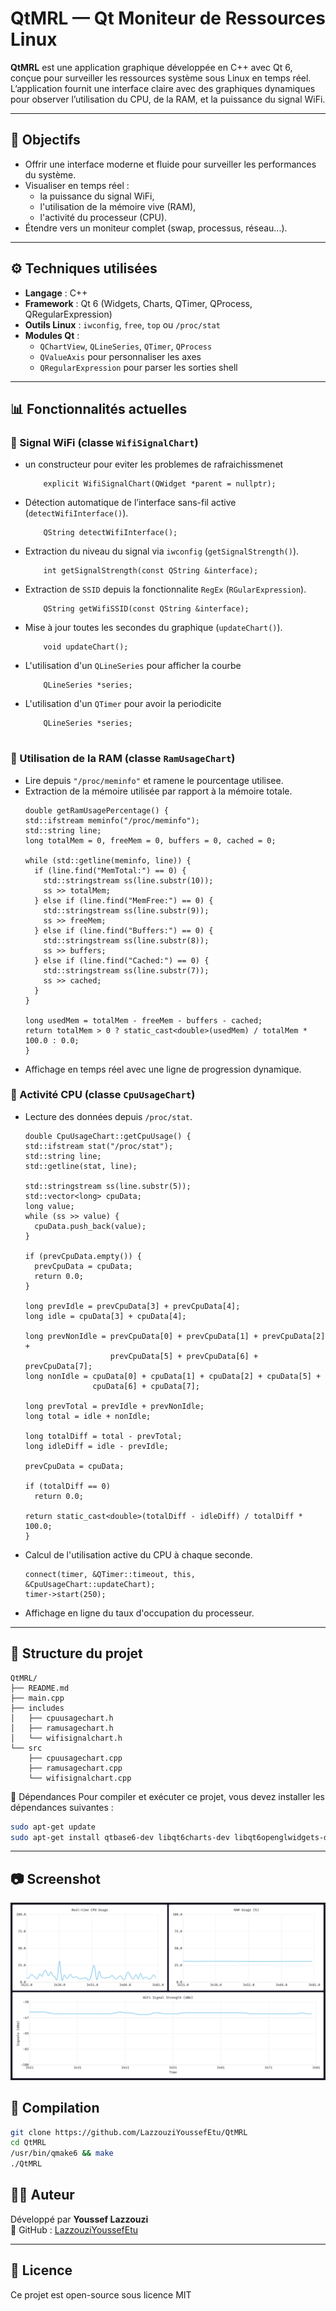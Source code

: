 
# QtMRL — Qt Moniteur de Ressources Linux

**QtMRL** est une application graphique développée en C++ avec Qt 6, conçue pour surveiller les ressources système sous Linux en temps réel. L’application fournit une interface claire avec des graphiques dynamiques pour observer l’utilisation du CPU, de la RAM, et la puissance du signal WiFi.

---

## 📌 Objectifs

- Offrir une interface moderne et fluide pour surveiller les performances du système.
- Visualiser en temps réel :
  - la puissance du signal WiFi,
  - l'utilisation de la mémoire vive (RAM),
  - l'activité du processeur (CPU).
- Étendre vers un moniteur complet (swap, processus, réseau...).

---

## ⚙️ Techniques utilisées

- **Langage** : C++
- **Framework** : Qt 6 (Widgets, Charts, QTimer, QProcess, QRegularExpression)
- **Outils Linux** : `iwconfig`, `free`, `top` ou `/proc/stat`
- **Modules Qt** :
  - `QChartView`, `QLineSeries`, `QTimer`, `QProcess`
  - `QValueAxis` pour personnaliser les axes
  - `QRegularExpression` pour parser les sorties shell

---

## 📊 Fonctionnalités actuelles

### 📶 Signal WiFi (classe `WifiSignalChart`)
- un constructeur pour eviter les problemes de rafraichissmenet
  ```
      explicit WifiSignalChart(QWidget *parent = nullptr);

- Détection automatique de l’interface sans-fil active (`detectWifiInterface()`).
  ```
      QString detectWifiInterface();
- Extraction du niveau du signal via `iwconfig` (`getSignalStrength()`).
  ```
      int getSignalStrength(const QString &interface);

- Extraction de `SSID` depuis la fonctionnalite `RegEx` (`RGularExpression`).
  ```
      QString getWifiSSID(const QString &interface);

- Mise à jour toutes les secondes du graphique (`updateChart()`).
  ```
      void updateChart();

- L'utilisation d'un `QLineSeries` pour afficher la courbe
  ```
      QLineSeries *series;

- L'utilisation d'un `QTimer` pour avoir la periodicite
  ```
      QLineSeries *series;
  

### 💾 Utilisation de la RAM (classe `RamUsageChart`)
- Lire depuis `"/proc/meminfo"` et ramene le pourcentage utilisee.
- Extraction de la mémoire utilisée par rapport à la mémoire totale.
  ```
  double getRamUsagePercentage() {
  std::ifstream meminfo("/proc/meminfo");
  std::string line;
  long totalMem = 0, freeMem = 0, buffers = 0, cached = 0;

  while (std::getline(meminfo, line)) {
    if (line.find("MemTotal:") == 0) {
      std::stringstream ss(line.substr(10));
      ss >> totalMem;
    } else if (line.find("MemFree:") == 0) {
      std::stringstream ss(line.substr(9));
      ss >> freeMem;
    } else if (line.find("Buffers:") == 0) {
      std::stringstream ss(line.substr(8));
      ss >> buffers;
    } else if (line.find("Cached:") == 0) {
      std::stringstream ss(line.substr(7));
      ss >> cached;
    }
  }

  long usedMem = totalMem - freeMem - buffers - cached;
  return totalMem > 0 ? static_cast<double>(usedMem) / totalMem * 100.0 : 0.0;
  }
- Affichage en temps réel avec une ligne de progression dynamique.

### 🧠 Activité CPU (classe `CpuUsageChart`)
- Lecture des données depuis `/proc/stat`.
  ```
  double CpuUsageChart::getCpuUsage() {
  std::ifstream stat("/proc/stat");
  std::string line;
  std::getline(stat, line);

  std::stringstream ss(line.substr(5));
  std::vector<long> cpuData;
  long value;
  while (ss >> value) {
    cpuData.push_back(value);
  }

  if (prevCpuData.empty()) {
    prevCpuData = cpuData;
    return 0.0;
  }

  long prevIdle = prevCpuData[3] + prevCpuData[4];
  long idle = cpuData[3] + cpuData[4];

  long prevNonIdle = prevCpuData[0] + prevCpuData[1] + prevCpuData[2] +
                     prevCpuData[5] + prevCpuData[6] + prevCpuData[7];
  long nonIdle = cpuData[0] + cpuData[1] + cpuData[2] + cpuData[5] +
                 cpuData[6] + cpuData[7];

  long prevTotal = prevIdle + prevNonIdle;
  long total = idle + nonIdle;

  long totalDiff = total - prevTotal;
  long idleDiff = idle - prevIdle;

  prevCpuData = cpuData;

  if (totalDiff == 0)
    return 0.0;

  return static_cast<double>(totalDiff - idleDiff) / totalDiff * 100.0;
  }
- Calcul de l'utilisation active du CPU à chaque seconde.
  ```
  connect(timer, &QTimer::timeout, this, &CpuUsageChart::updateChart);
  timer->start(250);
  
- Affichage en ligne du taux d'occupation du processeur.

---

## 📁 Structure du projet

```
QtMRL/
├── README.md
├── main.cpp
├── includes
│   ├── cpuusagechart.h
│   ├── ramusagechart.h
│   └── wifisignalchart.h
└── src
    ├── cpuusagechart.cpp
    ├── ramusagechart.cpp
    └── wifisignalchart.cpp
```
📌 Dépendances
Pour compiler et exécuter ce projet, vous devez installer les dépendances suivantes :
```bash
sudo apt-get update
sudo apt-get install qtbase6-dev libqt6charts-dev libqt6openglwidgets-dev qt6-qmake qt6-tools-dev g++ make libgl1-mesa-dev
```
---

## 📷 Screenshot
![Screenshot](screenshots/screenshot.png)


## 🧪 Compilation
``` bash
git clone https://github.com/LazzouziYoussefEtu/QtMRL
cd QtMRL
/usr/bin/qmake6 && make 
./QtMRL
```


## 👨‍💻 Auteur

Développé par **Youssef Lazzouzi**  
🔗 GitHub : [LazzouziYoussefEtu](https://github.com/LazzouziYoussefEtu)

---

## 📜 Licence

Ce projet est open-source sous licence MIT
